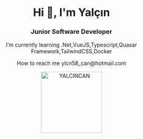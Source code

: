 <h1 align="center">Hi 👋, I'm Yalçın</h1>
<h3 align="center">Junior Software Developer</h3>



<p align="center">I’m currently learning .Net,VueJS,Typescript,Quasar Framework,TailwindCSS,Docker</p>

<p align="center"> How to reach me ylcn58_can@hotmail.com</p>



<p align="center">
<img src="https://github-readme-stats.vercel.app/api/top-langs/?username=YALCINCAN&layout=compact&theme=tokyonight&count_private=true" alt="YALCINCAN" height="160" />
</p>
